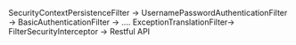 SecurityContextPersistenceFilter -> UsernamePasswordAuthenticationFilter -> BasicAuthenticationFilter -> .... ExceptionTranslationFilter-> FilterSecurityInterceptor -> Restful API



